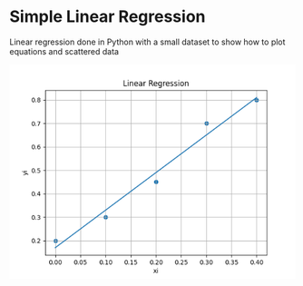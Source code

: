 # Simple Linear Regression 

Linear regression done in Python with a small dataset to show how to plot equations and scattered data

![alt text](https://github.com/jphinning/Linear-Regression-with-Python/blob/main/linearRegression.png)
